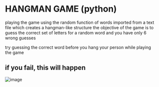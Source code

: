 # HANGMAN GAME (python)
playing the game using the random function of words imported from a text file which creates a hangman-like structure
the objective of the game is to guess the correct set of letters for a random word and you have only 6 wrong guesses


try guessing the correct word before you hang your person while playing the game
## if you fail, this will happen
![image](https://github.com/aakarsh27/hangman/assets/71917139/25d539c1-7c38-4b91-ab46-4263be814365)



